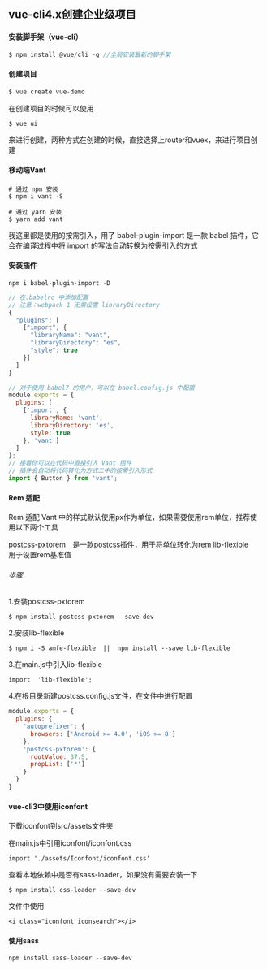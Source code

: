 ##  vue-cli4.x创建企业级项目

#### 安装脚手架（vue-cli）

```js
$ npm install @vue/cli -g //全局安装最新的脚手架
```



#### 创建项目

```js
$ vue create vue-demo
```

在创建项目的时候可以使用

```
$ vue ui
```

来进行创建，两种方式在创建的时候，直接选择上router和vuex，来进行项目创建

#### 移动端Vant

```
# 通过 npm 安装
$ npm i vant -S

# 通过 yarn 安装
$ yarn add vant
```

我这里都是使用的按需引入，用了
babel-plugin-import 是一款 babel 插件，它会在编译过程中将 import 的写法自动转换为按需引入的方式

#### 安装插件

```
npm i babel-plugin-import -D
```

```js
// 在.babelrc 中添加配置
// 注意：webpack 1 无需设置 libraryDirectory
{
  "plugins": [
    ["import", {
      "libraryName": "vant",
      "libraryDirectory": "es",
      "style": true
    }]
  ]
}

// 对于使用 babel7 的用户，可以在 babel.config.js 中配置
module.exports = {
  plugins: [
    ['import', {
      libraryName: 'vant',
      libraryDirectory: 'es',
      style: true
    }, 'vant']
  ]
};
// 接着你可以在代码中直接引入 Vant 组件
// 插件会自动将代码转化为方式二中的按需引入形式
import { Button } from 'vant';
```

#### Rem 适配

Rem 适配
Vant 中的样式默认使用px作为单位，如果需要使用rem单位，推荐使用以下两个工具

postcss-pxtorem 是一款postcss插件，用于将单位转化为rem
lib-flexible  用于设置rem基准值


###### 步骤

1.安装postcss-pxtorem

```
$ npm install postcss-pxtorem --save-dev
```

2.安装lib-flexible

```
$ npm i -S amfe-flexible  ||  npm install --save lib-flexible
```

3.在main.js中引入lib-flexible

```
import  'lib-flexible';
```

4.在根目录新建postcss.config.js文件，在文件中进行配置

```js
module.exports = {
  plugins: {
    'autoprefixer': {
      browsers: ['Android >= 4.0', 'iOS >= 8']
    },
    'postcss-pxtorem': {
      rootValue: 37.5,
      propList: ['*']
    }
  }
}
```

#### vue-cli3中使用iconfont

下载iconfont到src/assets文件夹

在main.js中引用iconfont/iconfont.css

```
import './assets/Iconfont/iconfont.css'
```

查看本地依赖中是否有sass-loader，如果没有需要安装一下

```
$ npm install css-loader --save-dev
```

文件中使用

```
<i class="iconfont iconsearch"></i>
```

#### 使用sass

```js
npm install sass-loader --save-dev
```

